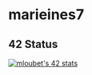 # marieines7


## 42 Status

[![mloubet's 42 stats](https://badge42.vercel.app/api/v2/cl9e6845b00490gmgnhhgu2k1/stats?cursusId=21&coalitionId=46)](https://github.com/JaeSeoKim/badge42)

















